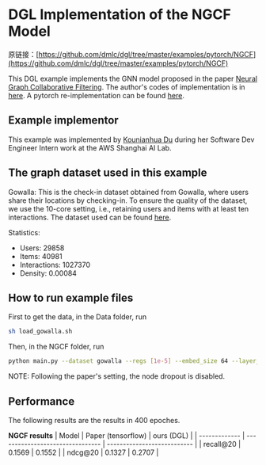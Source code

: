 # DGL Implementation of the NGCF Model

原链接：[https://github.com/dmlc/dgl/tree/master/examples/pytorch/NGCF](https://github.com/dmlc/dgl/tree/master/examples/pytorch/NGCF)

This DGL example implements the GNN model proposed in the paper [Neural Graph Collaborative Filtering](https://arxiv.org/abs/1905.08108). 
The author's codes of implementation is in [here](https://github.com/xiangwang1223/neural_graph_collaborative_filtering). A pytorch re-implementation can be found [here](https://github.com/huangtinglin/NGCF-PyTorch).

Example implementor
----------------------
This example was implemented by [Kounianhua Du](https://github.com/KounianhuaDu) during her Software Dev Engineer Intern work at the AWS Shanghai AI Lab.


The graph dataset used in this example 
---------------------------------------
Gowalla: This is the check-in dataset obtained from Gowalla, where users share their locations by checking-in. To ensure the quality of the dataset, we use the 10-core setting, i.e., retaining users and items with at least ten interactions. The dataset used can be found [here](https://github.com/xiangwang1223/neural_graph_collaborative_filtering/tree/master/Data).

Statistics:
- Users: 29858
- Items: 40981
- Interactions: 1027370
- Density: 0.00084


How to run example files
--------------------------------
First to get the data, in the Data folder, run

```bash
sh load_gowalla.sh
```

Then, in the NGCF folder, run

```bash
python main.py --dataset gowalla --regs [1e-5] --embed_size 64 --layer_size [64,64,64] --lr 0.0001 --save_flag 1 --batch_size 1024 --epoch 400 --verbose 1 --mess_dropout [0.1,0.1,0.1] --gpu 0 
```

NOTE: Following the paper's setting, the node dropout is disabled.


Performance
-------------------------
The following results are the results in 400 epoches.

**NGCF results**
| Model         | Paper (tensorflow)               | ours (DGL)                  |
| ------------- | -------------------------------- | --------------------------- |
| recall@20     | 0.1569                           | 0.1552                      |
| ndcg@20       | 0.1327                           | 0.2707                      |

